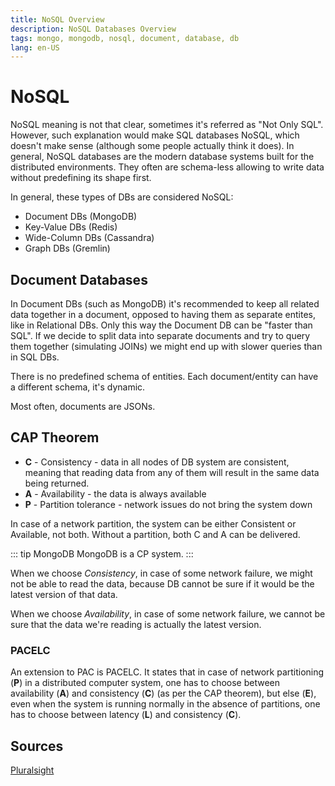 ```yaml
---
title: NoSQL Overview
description: NoSQL Databases Overview
tags: mongo, mongodb, nosql, document, database, db
lang: en-US
---
```


# NoSQL

NoSQL meaning is not that clear, sometimes it's referred as "Not Only SQL".
However, such explanation would make SQL databases NoSQL, which doesn't make
sense (although some people actually think it does). In general, NoSQL databases
are the modern database systems built for the distributed environments. They
often are schema-less allowing to write data without predefining its shape
first.

In general, these types of DBs are considered NoSQL:

- Document DBs (MongoDB)
- Key-Value DBs (Redis)
- Wide-Column DBs (Cassandra)
- Graph DBs (Gremlin)

## Document Databases

In Document DBs (such as MongoDB) it's recommended to keep all related data
together in a document, opposed to having them as separate entites, like in
Relational DBs. Only this way the Document DB can be "faster than SQL". If we
decide to split data into separate documents and try to query them together
(simulating JOINs) we might end up with slower queries than in SQL DBs.

There is no predefined schema of entities. Each document/entity can have a
different schema, it's dynamic.

Most often, documents are JSONs.

## CAP Theorem

- **C** - Consistency - data in all nodes of DB system are consistent, meaning
  that reading data from any of them will result in the same data being
  returned.
- **A** - Availability - the data is always available
- **P** - Partition tolerance - network issues do not bring the system down

In case of a network partition, the system can be either Consistent or
Available, not both. Without a partition, both C and A can be delivered.

::: tip MongoDB
MongoDB is a CP system.
:::

When we choose *Consistency*, in case of some network failure, we might not be
able to read the data, because DB cannot be sure if it would be the latest
version of that data.

When we choose *Availability*, in case of some network failure, we cannot be
sure that the data we're reading is actually the latest version.

### PACELC

An extension to PAC is PACELC.  It states that in case of network partitioning
(**P**) in a distributed computer system, one has to choose between availability
(**A**) and consistency (**C**) (as per the CAP theorem), but else (**E**), even
when the system is running normally in the absence of partitions, one has to
choose between latency (**L**) and consistency (**C**).

## Sources

[Pluralsight](https://app.pluralsight.com/paths/skill/querying-and-modifying-data-in-mongodb)
